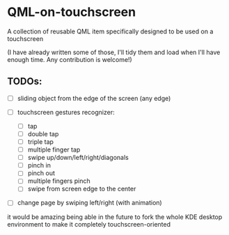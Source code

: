 # QML-on-touchscreen
A collection of reusable QML item specifically designed to be used on a touchscreen

(I have already written some of those, I'll tidy them and load when I'll have enough time. Any contribution is welcome!)

## TODOs:
* [ ] sliding object from the edge of the screen (any edge)
* [ ] touchscreen gestures recognizer:
  * [ ] tap
  * [ ] double tap
  * [ ] triple tap
  * [ ] multiple finger tap
  * [ ] swipe up/down/left/right/diagonals
  * [ ] pinch in
  * [ ] pinch out
  * [ ] multiple fingers pinch
  * [ ] swipe from screen edge to the center
* [ ] change page by swiping left/right (with animation)


it would be amazing being able in the future to fork the whole KDE desktop environment to make it completely touchscreen-oriented
